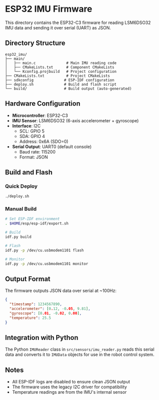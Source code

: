 # ESP32 IMU Firmware

This directory contains the ESP32-C3 firmware for reading LSM6DSO32 IMU data and sending it over serial (UART) as JSON.

## Directory Structure

```
esp32_imu/
├── main/
│   ├── main.c              # Main IMU reading code
│   ├── CMakeLists.txt      # Component CMakeLists
│   └── Kconfig.projbuild   # Project configuration
├── CMakeLists.txt          # Project CMakeLists
├── sdkconfig              # ESP-IDF configuration
├── deploy.sh              # Build and flash script
└── build/                 # Build output (auto-generated)
```

## Hardware Configuration

- **Microcontroller**: ESP32-C3
- **IMU Sensor**: LSM6DSO32 (6-axis accelerometer + gyroscope)
- **Interface**: I2C
  - SCL: GPIO 5
  - SDA: GPIO 4
  - Address: 0x6A (SDO=0)
- **Serial Output**: UART0 (default console)
  - Baud rate: 115200
  - Format: JSON

## Build and Flash

### Quick Deploy
```bash
./deploy.sh
```

### Manual Build
```bash
# Set ESP-IDF environment
. $HOME/esp/esp-idf/export.sh

# Build
idf.py build

# Flash
idf.py -p /dev/cu.usbmodem1101 flash

# Monitor
idf.py -p /dev/cu.usbmodem1101 monitor
```

## Output Format

The firmware outputs JSON data over serial at ~100Hz:

```json
{
  "timestamp": 1234567890,
  "accelerometer": [0.12, -0.05, 9.81],
  "gyroscope": [0.01, -0.02, 0.00],
  "temperature": 25.5
}
```

## Integration with Python

The Python `IMUReader` class in `src/sensors/imu_reader.py` reads this serial data and converts it to `IMUData` objects for use in the robot control system.

## Notes

- All ESP-IDF logs are disabled to ensure clean JSON output
- The firmware uses the legacy I2C driver for compatibility
- Temperature readings are from the IMU's internal sensor

